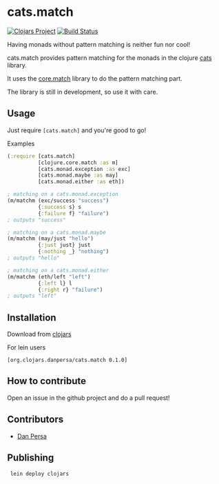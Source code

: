 # cats.match

[![Clojars Project](https://img.shields.io/clojars/v/org.clojars.danpersa/cats.match.svg)](https://clojars.org/org.clojars.danpersa/cats.match)
[![Build Status](https://travis-ci.org/zalando/cats.match.svg?branch=master)](https://travis-ci.org/zalando/cats.match)

Having monads without pattern matching is neither fun nor cool!

cats.match provides pattern matching for the monads in the clojure [cats](http://funcool.github.io/cats/latest/) library.

It uses the [core.match](https://github.com/clojure/core.match) library to do the pattern matching part.

The library is still in development, so use it with care.

## Usage
Just require `[cats.match]` and you're good to go!

Examples
```clojure
(:require [cats.match]
          [clojure.core.match :as m]
          [cats.monad.exception :as exc]
          [cats.monad.maybe :as may]
          [cats.monad.either :as eth])

; matching on a cats.monad.exception
(m/matchm (exc/success "success")
          {:success s} s
          {:failure f} "failure")
; outputs "success"

; matching on a cats.monad.maybe
(m/matchm (may/just "hello")
          {:just just} just
          {:nothing _} "nothing")
; outputs "hello"

; matching on a cats.monad.either
(m/matchm (eth/left "left")
          {:left l} l
          {:right r} "failure")
; outputs "left"
```

## Installation

Download from [clojars](https://clojars.org/org.clojars.danpersa/cats.match)

For lein users

    [org.clojars.danpersa/cats.match 0.1.0]

## How to contribute

Open an issue in the github project and do a pull request!

## Contributors

- [Dan Persa](https://twitter.com/danpersa)

## Publishing

     lein deploy clojars
